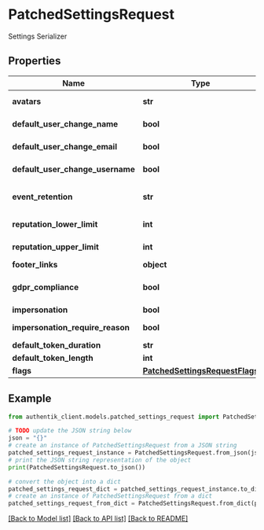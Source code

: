 # PatchedSettingsRequest

Settings Serializer

## Properties

Name | Type | Description | Notes
------------ | ------------- | ------------- | -------------
**avatars** | **str** | Configure how authentik should show avatars for users. | [optional] 
**default_user_change_name** | **bool** | Enable the ability for users to change their name. | [optional] 
**default_user_change_email** | **bool** | Enable the ability for users to change their email address. | [optional] 
**default_user_change_username** | **bool** | Enable the ability for users to change their username. | [optional] 
**event_retention** | **str** | Events will be deleted after this duration.(Format: weeks&#x3D;3;days&#x3D;2;hours&#x3D;3,seconds&#x3D;2). | [optional] 
**reputation_lower_limit** | **int** | Reputation cannot decrease lower than this value. Zero or negative. | [optional] 
**reputation_upper_limit** | **int** | Reputation cannot increase higher than this value. Zero or positive. | [optional] 
**footer_links** | **object** |  | [optional] 
**gdpr_compliance** | **bool** | When enabled, all the events caused by a user will be deleted upon the user&#39;s deletion. | [optional] 
**impersonation** | **bool** | Globally enable/disable impersonation. | [optional] 
**impersonation_require_reason** | **bool** | Require administrators to provide a reason for impersonating a user. | [optional] 
**default_token_duration** | **str** | Default token duration | [optional] 
**default_token_length** | **int** | Default token length | [optional] 
**flags** | [**PatchedSettingsRequestFlags**](PatchedSettingsRequestFlags.md) |  | [optional] 

## Example

```python
from authentik_client.models.patched_settings_request import PatchedSettingsRequest

# TODO update the JSON string below
json = "{}"
# create an instance of PatchedSettingsRequest from a JSON string
patched_settings_request_instance = PatchedSettingsRequest.from_json(json)
# print the JSON string representation of the object
print(PatchedSettingsRequest.to_json())

# convert the object into a dict
patched_settings_request_dict = patched_settings_request_instance.to_dict()
# create an instance of PatchedSettingsRequest from a dict
patched_settings_request_from_dict = PatchedSettingsRequest.from_dict(patched_settings_request_dict)
```
[[Back to Model list]](../README.md#documentation-for-models) [[Back to API list]](../README.md#documentation-for-api-endpoints) [[Back to README]](../README.md)



